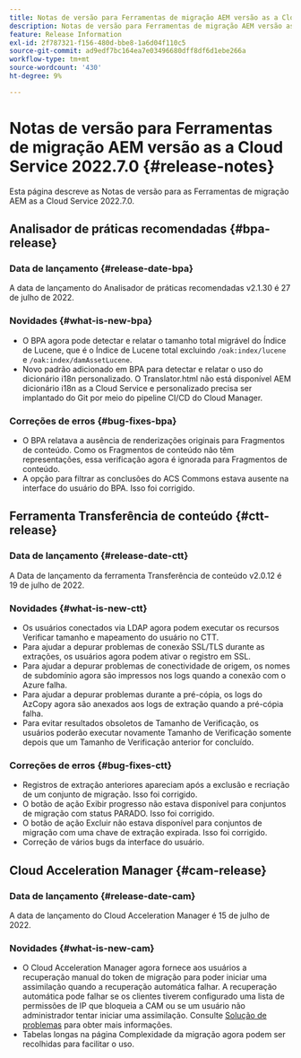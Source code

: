 ```yaml
---
title: Notas de versão para Ferramentas de migração AEM versão as a Cloud Service 2022.7.0
description: Notas de versão para Ferramentas de migração AEM versão as a Cloud Service 2022.7.0
feature: Release Information
exl-id: 2f787321-f156-480d-bbe8-1a6d04f110c5
source-git-commit: ad9edf7bc164ea7e03496680dff8df6d1ebe266a
workflow-type: tm+mt
source-wordcount: '430'
ht-degree: 9%

---
```


# Notas de versão para Ferramentas de migração AEM versão as a Cloud Service 2022.7.0 {#release-notes}

Esta página descreve as Notas de versão para as Ferramentas de migração AEM as a Cloud Service 2022.7.0.

## Analisador de práticas recomendadas {#bpa-release}

### Data de lançamento {#release-date-bpa}

A data de lançamento do Analisador de práticas recomendadas v2.1.30 é 27 de julho de 2022.

### Novidades {#what-is-new-bpa}

* O BPA agora pode detectar e relatar o tamanho total migrável do Índice de Lucene, que é o Índice de Lucene total excluindo `/oak:index/lucene` e `/oak:index/damAssetLucene`.
* Novo padrão adicionado em BPA para detectar e relatar o uso do dicionário i18n personalizado. O Translator.html não está disponível AEM dicionário i18n as a Cloud Service e personalizado precisa ser implantado do Git por meio do pipeline CI/CD do Cloud Manager.

### Correções de erros {#bug-fixes-bpa}

* O BPA relatava a ausência de renderizações originais para Fragmentos de conteúdo. Como os Fragmentos de conteúdo não têm representações, essa verificação agora é ignorada para Fragmentos de conteúdo.
* A opção para filtrar as conclusões do ACS Commons estava ausente na interface do usuário do BPA. Isso foi corrigido.

## Ferramenta Transferência de conteúdo {#ctt-release}

### Data de lançamento {#release-date-ctt}

A Data de lançamento da ferramenta Transferência de conteúdo v2.0.12 é 19 de julho de 2022.

### Novidades {#what-is-new-ctt}

* Os usuários conectados via LDAP agora podem executar os recursos Verificar tamanho e mapeamento do usuário no CTT.
* Para ajudar a depurar problemas de conexão SSL/TLS durante as extrações, os usuários agora podem ativar o registro em SSL.
* Para ajudar a depurar problemas de conectividade de origem, os nomes de subdomínio agora são impressos nos logs quando a conexão com o Azure falha.
* Para ajudar a depurar problemas durante a pré-cópia, os logs do AzCopy agora são anexados aos logs de extração quando a pré-cópia falha.
* Para evitar resultados obsoletos de Tamanho de Verificação, os usuários poderão executar novamente Tamanho de Verificação somente depois que um Tamanho de Verificação anterior for concluído.

### Correções de erros {#bug-fixes-ctt}

* Registros de extração anteriores apareciam após a exclusão e recriação de um conjunto de migração. Isso foi corrigido.
* O botão de ação Exibir progresso não estava disponível para conjuntos de migração com status PARADO. Isso foi corrigido.
* O botão de ação Excluir não estava disponível para conjuntos de migração com uma chave de extração expirada. Isso foi corrigido.
* Correção de vários bugs da interface do usuário.

## Cloud Acceleration Manager {#cam-release}

### Data de lançamento {#release-date-cam}

A data de lançamento do Cloud Acceleration Manager é 15 de julho de 2022.

### Novidades {#what-is-new-cam}

* O Cloud Acceleration Manager agora fornece aos usuários a recuperação manual do token de migração para poder iniciar uma assimilação quando a recuperação automática falhar. A recuperação automática pode falhar se os clientes tiverem configurado uma lista de permissões de IP que bloqueia a CAM ou se um usuário não administrador tentar iniciar uma assimilação. Consulte [Solução de problemas](/help/journey-migration/content-transfer-tool/using-content-transfer-tool/ingesting-content.md#troubleshooting) para obter mais informações.
* Tabelas longas na página Complexidade da migração agora podem ser recolhidas para facilitar o uso.
